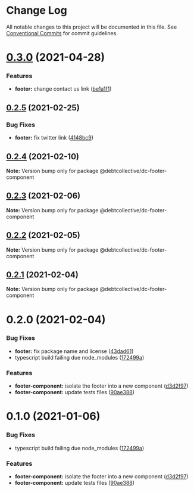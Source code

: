 # Change Log

All notable changes to this project will be documented in this file.
See [Conventional Commits](https://conventionalcommits.org) for commit guidelines.

# [0.3.0](https://github.com/debtcollective/packages/compare/@debtcollective/dc-footer-component@0.2.5...@debtcollective/dc-footer-component@0.3.0) (2021-04-28)


### Features

* **footer:** change contact us link ([be1a1f1](https://github.com/debtcollective/packages/commit/be1a1f1))





## [0.2.5](https://github.com/debtcollective/packages/compare/@debtcollective/dc-footer-component@0.2.4...@debtcollective/dc-footer-component@0.2.5) (2021-02-25)


### Bug Fixes

* **footer:** fix twitter link ([4148bc9](https://github.com/debtcollective/packages/commit/4148bc9))





## [0.2.4](https://github.com/debtcollective/packages/compare/@debtcollective/dc-footer-component@0.2.2...@debtcollective/dc-footer-component@0.2.4) (2021-02-10)

**Note:** Version bump only for package @debtcollective/dc-footer-component





## [0.2.3](https://github.com/debtcollective/packages/compare/@debtcollective/dc-footer-component@0.2.2...@debtcollective/dc-footer-component@0.2.3) (2021-02-06)

**Note:** Version bump only for package @debtcollective/dc-footer-component





## [0.2.2](https://github.com/debtcollective/packages/compare/@debtcollective/dc-footer-component@0.2.1...@debtcollective/dc-footer-component@0.2.2) (2021-02-05)

**Note:** Version bump only for package @debtcollective/dc-footer-component





## [0.2.1](https://github.com/debtcollective/packages/compare/@debtcollective/dc-footer-component@0.2.0...@debtcollective/dc-footer-component@0.2.1) (2021-02-04)

**Note:** Version bump only for package @debtcollective/dc-footer-component





# 0.2.0 (2021-02-04)


### Bug Fixes

* **footer:** fix package name and license ([43dad61](https://github.com/debtcollective/packages/commit/43dad61))
* typescript build failing due node_modules ([172499a](https://github.com/debtcollective/packages/commit/172499a))


### Features

* **footer-component:** isolate the footer into a new component ([d3d2f97](https://github.com/debtcollective/packages/commit/d3d2f97))
* **footer-component:** update tests files ([90ae388](https://github.com/debtcollective/packages/commit/90ae388))





# 0.1.0 (2021-01-06)


### Bug Fixes

* typescript build failing due node_modules ([172499a](https://github.com/debtcollective/packages/commit/172499a))


### Features

* **footer-component:** isolate the footer into a new component ([d3d2f97](https://github.com/debtcollective/packages/commit/d3d2f97))
* **footer-component:** update tests files ([90ae388](https://github.com/debtcollective/packages/commit/90ae388))
